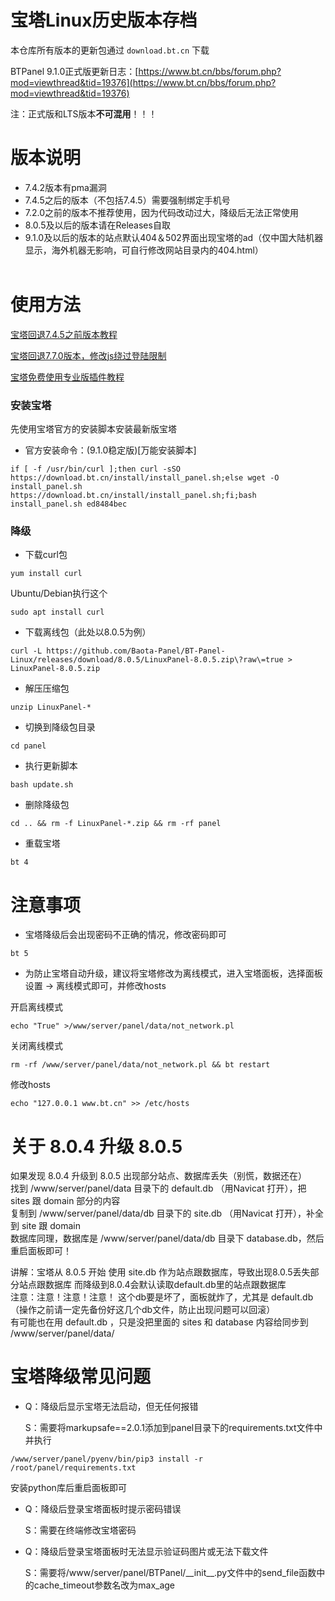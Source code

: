# 宝塔Linux历史版本存档
本仓库所有版本的更新包通过 `download.bt.cn` 下载

BTPanel 9.1.0正式版更新日志：[https://www.bt.cn/bbs/forum.php?mod=viewthread&tid=19376](https://www.bt.cn/bbs/forum.php?mod=viewthread&tid=19376)<br/>

注：正式版和LTS版本**不可混用**！！！

# 版本说明
* 7.4.2版本有pma漏洞
* 7.4.5之后的版本（不包括7.4.5）需要强制绑定手机号
* 7.2.0之前的版本不推荐使用，因为代码改动过大，降级后无法正常使用
* 8.0.5及以后的版本请在Releases自取
* 9.1.0及以后的版本的站点默认404＆502界面出现宝塔的ad（仅中国大陆机器显示，海外机器无影响，可自行修改网站目录内的404.html）<br/><br/>

# 使用方法
[宝塔回退7.4.5之前版本教程](https://blog.csdn.net/saygoodbyeyo/article/details/132534437)

[宝塔回退7.7.0版本，修改js绕过登陆限制](https://blog.csdn.net/saygoodbyeyo/article/details/132540562)

[宝塔免费使用专业版插件教程](https://blog.csdn.net/saygoodbyeyo/article/details/132542724)

### 安装宝塔

先使用宝塔官方的安装脚本安装最新版宝塔
<!--
* Centos安装命令：[默认线路]
```
yum install -y wget && wget -O install.sh https://download.bt.cn/install/install_6.0.sh && sh install.sh ed8484bec
```
* Centos安装命令：[电信线路]
```
yum install -y wget && wget -O install.sh https://cmcc1-node.bt.cn/install/install_6.0.sh && sh install.sh ed8484bec
```
* Centos安装命令：[香港线路]
```
yum install -y wget && wget -O install.sh https://hk1-node.bt.cn/install/install_6.0.sh && sh install.sh ed8484bec
```
* Centos安装命令：[欧美线路]
```
yum install -y wget && wget -O install.sh https://cf1-node.aapanel.com/install/install_6.0.sh && sh install.sh ed8484bec
```
---
* Ubuntu/Deepin安装命令：[默认线路]
```
wget -O install.sh https://download.bt.cn/install/install-ubuntu_6.0.sh && sudo bash install.sh ed8484bec
```
* Ubuntu/Deepin安装命令：[电信线路]
```
wget -O install.sh https://cmcc1-node.bt.cn/install/install-ubuntu_6.0.sh && sudo bash install.sh ed8484bec
```
* Ubuntu/Deepin安装命令：[香港线路]
```
wget -O install.sh https://hk1-node.bt.cn/install/install-ubuntu_6.0.sh && sudo bash install.sh ed8484bec
```
* Ubuntu/Deepin安装命令：[欧美线路]
```
wget -O install.sh https://cf1-node.aapanel.com/install/install-ubuntu_6.0.sh && sudo bash install.sh ed8484bec
```
---
* Debian安装命令：[默认线路]
```
wget -O install.sh https://download.bt.cn/install/install-ubuntu_6.0.sh && bash install.sh ed8484bec
```
* Debian安装命令：[电信线路]
```
wget -O install.sh https://cmcc1-node.bt.cn/install/install-ubuntu_6.0.sh && bash install.sh ed8484bec
```
* Debian安装命令：[香港线路]
```
wget -O install.sh https://hk1-node.bt.cn/install/install-ubuntu_6.0.sh && bash install.sh ed8484bec
```
* Debian安装命令：[欧美线路]
```
wget -O install.sh https://cf1-node.aapanel.com/install/install-ubuntu_6.0.sh && bash install.sh ed8484bec
```
---
* 万能安装命令：[默认线路]
```
if [ -f /usr/bin/curl ];then curl -sSO https://download.bt.cn/install/install_panel.sh;else wget -O install_panel.sh https://download.bt.cn/install/install_panel.sh;fi;bash install_panel.sh ed8484bec 
```
* 万能安装命令：[电信线路]
```
if [ -f /usr/bin/curl ];then curl -sSO https://cmcc1-node.bt.cn/install/install_panel.sh;else wget -O install_panel.sh https://cmcc1-node.bt.cn/install/install_panel.sh;fi;bash install_panel.sh ed8484bec
```
* 万能安装命令：[香港线路]
```
if [ -f /usr/bin/curl ];then curl -sSO https://hk1-node.bt.cn/install/install_panel.sh;else wget -O install_panel.sh https://hk1-node.bt.cn/install/install_panel.sh;fi;bash install_panel.sh ed8484bec
```
* 万能安装命令：[欧美线路]
```
if [ -f /usr/bin/curl ];then curl -sSO https://cf1-node.aapanel.com/install/install_panel.sh;else wget -O install_panel.sh https://cf1-node.aapanel.com/install/install_panel.sh;fi;bash install_panel.sh ed8484bec
```
---
* 国产龙芯架构安装命令:[默认线路]
```
wget -O install_panel.sh https://download.bt.cn/install/0/loongarch64/loongarch64_install_panel.sh && bash install_panel.sh ed8484bec
```
* 国产龙芯架构安装命令:[电信线路]
```
wget -O install_panel.sh https://cmcc1-node.bt.cn/install/0/loongarch64/loongarch64_install_panel.sh && bash install_panel.sh ed8484bec
```
* 国产龙芯架构安装命令:[香港线路]
```
wget -O install_panel.sh https://hk1-node.bt.cn/install/0/loongarch64/loongarch64_install_panel.sh && bash install_panel.sh ed8484bec
```
* 国产龙芯架构安装命令:[欧美线路]
```
wget -O install_panel.sh https://cf1-node.aapanel.com/install/0/loongarch64/loongarch64_install_panel.sh && bash install_panel.sh ed8484bec
```
-->
* 官方安装命令：(9.1.0稳定版)[万能安装脚本]
```
if [ -f /usr/bin/curl ];then curl -sSO https://download.bt.cn/install/install_panel.sh;else wget -O install_panel.sh https://download.bt.cn/install/install_panel.sh;fi;bash install_panel.sh ed8484bec
```

### 降级
* 下载curl包
```
yum install curl
```
Ubuntu/Debian执行这个
```
sudo apt install curl
```
* 下载离线包（此处以8.0.5为例）
```
curl -L https://github.com/Baota-Panel/BT-Panel-Linux/releases/download/8.0.5/LinuxPanel-8.0.5.zip\?raw\=true > LinuxPanel-8.0.5.zip
```
* 解压压缩包
```
unzip LinuxPanel-*
```
* 切换到降级包目录
```
cd panel
```
* 执行更新脚本
```
bash update.sh
```
* 删除降级包
```
cd .. && rm -f LinuxPanel-*.zip && rm -rf panel
```
* 重载宝塔
```
bt 4
```

# 注意事项

* 宝塔降级后会出现密码不正确的情况，修改密码即可
```
bt 5
```
* 为防止宝塔自动升级，建议将宝塔修改为离线模式，进入宝塔面板，选择面板设置 -> 离线模式即可，并修改hosts

开启离线模式
```
echo "True" >/www/server/panel/data/not_network.pl
```
关闭离线模式
```
rm -rf /www/server/panel/data/not_network.pl && bt restart
```
修改hosts
```
echo "127.0.0.1 www.bt.cn" >> /etc/hosts
```

# 关于 8.0.4 升级 8.0.5

如果发现 8.0.4 升级到 8.0.5 出现部分站点、数据库丢失（别慌，数据还在） <br/>
找到 /www/server/panel/data 目录下的 default.db （用Navicat 打开），把 sites 跟 domain 部分的内容 <br/>
复制到 /www/server/panel/data/db 目录下的 site.db （用Navicat 打开），补全到 site 跟 domain <br/>
数据库同理，数据库是 /www/server/panel/data/db 目录下 database.db，然后重启面板即可！

讲解：宝塔从 8.0.5 开始 使用 site.db 作为站点跟数据库，导致出现8.0.5丢失部分站点跟数据库 而降级到8.0.4会默认读取default.db里的站点跟数据库<br/>
注意：注意！注意！注意！ 这个db要是坏了，面板就炸了，尤其是 default.db （操作之前请一定先备份好这几个db文件，防止出现问题可以回滚）<br/>
有可能也在用 default.db ，只是没把里面的 sites 和 database 内容给同步到 /www/server/panel/data/

# 宝塔降级常见问题

* Q：降级后显示宝塔无法启动，但无任何报错

  S：需要将markupsafe==2.0.1添加到panel目录下的requirements.txt文件中并执行
```
/www/server/panel/pyenv/bin/pip3 install -r /root/panel/requirements.txt
```
安装python库后重启面板即可

* Q：降级后登录宝塔面板时提示密码错误

  S：需要在终端修改宝塔密码

* Q：降级后登录宝塔面板时无法显示验证码图片或无法下载文件

  S：需要将/www/server/panel/BTPanel/\_\_init\_\_.py文件中的send_file函数中的cache_timeout参数名改为max_age
